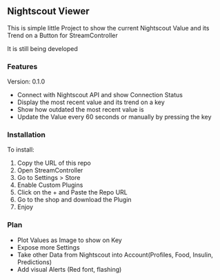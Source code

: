## Nightscout Viewer

This is simple little Project to show the current Nightscout Value and its Trend
on a Button for StreamController

It is still being developed

### Features

Version: 0.1.0

+ Connect with Nightscout API and show Connection Status
+ Display the most recent value and its trend on a key
+ Show how outdated the most recent value is
+ Update the Value every 60 seconds or manually by pressing the key

### Installation

To install: 

1. Copy the URL of this repo
2. Open StreamController
3. Go to Settings > Store
4. Enable Custom Plugins
5. Click on the + and Paste the Repo URL
6. Go to the shop and download the Plugin
7. Enjoy

### Plan

+ Plot Values as Image to show on Key
+ Expose more Settings
+ Take other Data from Nightscout into Account(Profiles, Food, Insulin, Predictions)
+ Add visual Alerts (Red font, flashing)